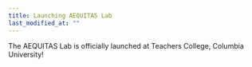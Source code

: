 ```yaml
---
title: Launching AEQUITAS Lab
last_modified_at: ""
---
```


The AEQUITAS Lab is officially launched at Teachers College, Columbia University!